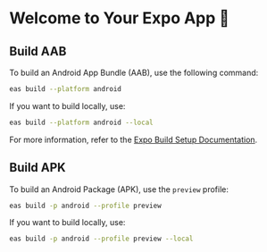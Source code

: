 # Welcome to Your Expo App 👋

## Build AAB

To build an Android App Bundle (AAB), use the following command:

```bash
eas build --platform android
```

If you want to build locally, use:

```bash
eas build --platform android --local
```

For more information, refer to the [Expo Build Setup Documentation](https://docs.expo.dev/build/setup/).

## Build APK

To build an Android Package (APK), use the `preview` profile:

```bash
eas build -p android --profile preview
```

If you want to build locally, use:

```bash
eas build -p android --profile preview --local
```
